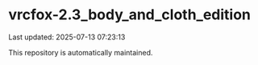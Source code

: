 # vrcfox-2.3_body_and_cloth_edition

Last updated: 2025-07-13 07:23:13

This repository is automatically maintained.
